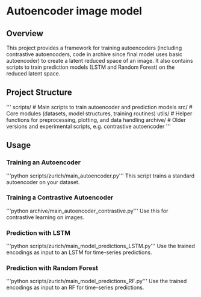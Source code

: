 # Autoencoder image model

## Overview

This project provides a framework for training autoencoders (including contrastive autoencoders, code in archive since final model uses basic autoencoder) to create a latent reduced space of an image. It also contains scripts to train prediction models (LSTM and Random Forest) on the reduced latent space.

## Project Structure
'''
scripts/                # Main scripts to train autoencoder and prediction models
src/                    # Core modules (datasets, model structures, training routines)
utils/                  # Helper functions for preprocessing, plotting, and data handling
archive/                # Older versions and experimental scripts, e.g. contrastive autoencoder
'''

## Usage
### Training an Autoencoder
'''python scripts/zurich/main_autoencoder.py'''
This script trains a standard autoencoder on your dataset.

### Training a Contrastive Autoencoder
'''python archive/main_autoencoder_contrastive.py'''
Use this for contrastive learning on images.

### Prediction with LSTM
'''python scripts/zurich/main_model_predictions_LSTM.py'''
Use the trained encodings as input to an LSTM for time-series predictions.

### Prediction with Random Forest
'''python scripts/zurich/main_model_predictions_RF.py'''
Use the trained encodings as input to an RF for time-series predictions.
